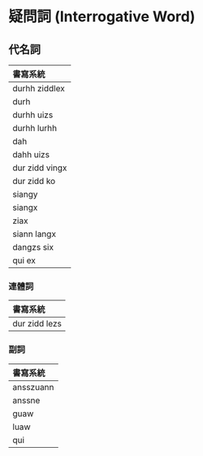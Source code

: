 # 疑問詞 (Interrogative Word)

## 代名詞

| 書寫系統 |
| :--- |
| durhh ziddlex |
| durh |
| durhh uizs |
| durhh lurhh |
| dah |
| dahh uizs |
| dur zidd vingx |
| dur zidd ko |
| siangy |
| siangx |
| ziax |
| siann langx |
| dangzs six |
| qui ex |

### 連體詞

| 書寫系統 |
| :--- |
| dur zidd lezs |

### 副詞

| 書寫系統 |
| :--- |
| ansszuann |
| anssne |
| guaw |
| luaw |
| qui |

